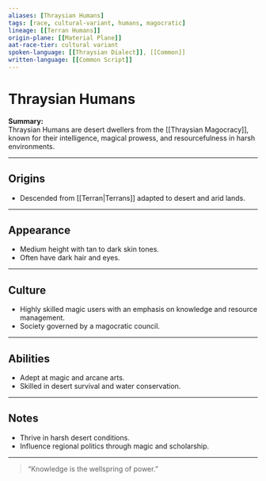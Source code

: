```yaml
---
aliases: [Thraysian Humans]
tags: [race, cultural-variant, humans, magocratic]
lineage: [[Terran Humans]]
origin-plane: [[Material Plane]]
aat-race-tier: cultural variant
spoken-language: [[Thraysian Dialect]], [[Common]]
written-language: [[Common Script]]
---
```


# Thraysian Humans

**Summary:**  
Thraysian Humans are desert dwellers from the [[Thraysian Magocracy]], known for their intelligence, magical prowess, and resourcefulness in harsh environments.

---

## Origins

- Descended from [[Terran|Terrans]] adapted to desert and arid lands.

---

## Appearance

- Medium height with tan to dark skin tones.  
- Often have dark hair and eyes.

---

## Culture

- Highly skilled magic users with an emphasis on knowledge and resource management.  
- Society governed by a magocratic council.

---

## Abilities

- Adept at magic and arcane arts.  
- Skilled in desert survival and water conservation.

---

## Notes

- Thrive in harsh desert conditions.  
- Influence regional politics through magic and scholarship.

---

> “Knowledge is the wellspring of power.”
